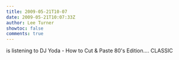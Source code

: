 ```yaml
---
title: 2009-05-21T10-07
date: 2009-05-21T10:07:33Z
author: Lee Turner
showtoc: false
comments: true
---
```


is listening to DJ Yoda - How to Cut & Paste 80's Edition.... CLASSIC

